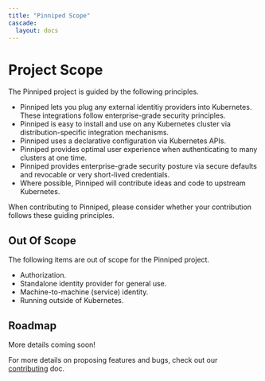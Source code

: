 ```yaml
---
title: "Pinniped Scope"
cascade:
  layout: docs
---
```



# Project Scope

The Pinniped project is guided by the following principles.
* Pinniped lets you plug any external identitiy providers into
  Kubernetes. These integrations follow enterprise-grade security principles.
* Pinniped is easy to install and use on any Kubernetes cluster via
  distribution-specific integration mechanisms.
* Pinniped uses a declarative configuration via Kubernetes APIs.
* Pinniped provides optimal user experience when authenticating to many
  clusters at one time.
* Pinniped provides enterprise-grade security posture via secure defaults and
  revocable or very short-lived credentials.
* Where possible, Pinniped will contribute ideas and code to upstream
  Kubernetes.

When contributing to Pinniped, please consider whether your contribution follows
these guiding principles.

## Out Of Scope

The following items are out of scope for the Pinniped project.
* Authorization.
* Standalone identity provider for general use.
* Machine-to-machine (service) identity.
* Running outside of Kubernetes.

## Roadmap

More details coming soon!

For more details on proposing features and bugs, check out our
[contributing](https://github.com/vmware-tanzu/pinniped/blob/main/CONTRIBUTING.md) doc.
